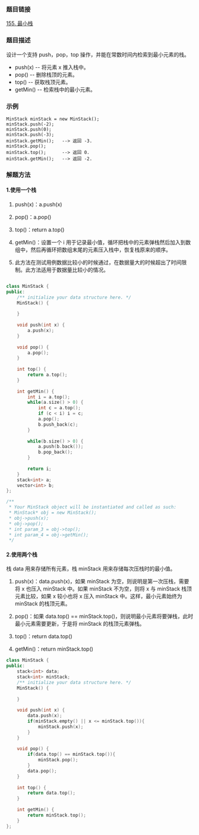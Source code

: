 ### 题目链接
[155. 最小栈](https://leetcode-cn.com/problems/min-stack/)
### 题目描述
设计一个支持 push，pop，top 操作，并能在常数时间内检索到最小元素的栈。

- push(x) -- 将元素 x 推入栈中。
- pop() -- 删除栈顶的元素。
- top() -- 获取栈顶元素。
- getMin() -- 检索栈中的最小元素。

### 示例
```
MinStack minStack = new MinStack();
minStack.push(-2);
minStack.push(0);
minStack.push(-3);
minStack.getMin();   --> 返回 -3.
minStack.pop();
minStack.top();      --> 返回 0.
minStack.getMin();   --> 返回 -2.
```

### 解题方法
#### 1.使用一个栈
1. push(x)：a.push(x)

2. pop()：a.pop()

3. top()：return a.top()

4. getMin()：设置一个 i 用于记录最小值，循环把栈中的元素弹栈然后加入到数组中，然后再循环把数组末尾的元素压入栈中，恢复栈原来的顺序。

5. 此方法在测试用例数据比较小的时候通过，在数据量大的时候超出了时间限制。此方法适用于数据量比较小的情况。

```C++

class MinStack {
public:
    /** initialize your data structure here. */
    MinStack() {
        
    }
    
    void push(int x) {
        a.push(x);
    }
    
    void pop() {
        a.pop();
    }
    
    int top() {
        return a.top();
    }
    
    int getMin() {
        int i = a.top();
        while(a.size() > 0) {   
            int c = a.top();
            if (c < i) i = c;
            a.pop();
            b.push_back(c);
        }
        
        while(b.size() > 0) {
            a.push(b.back());
            b.pop_back();
        }
            
        return i;
    }
    stack<int> a;
    vector<int> b;
};

/**
 * Your MinStack object will be instantiated and called as such:
 * MinStack* obj = new MinStack();
 * obj->push(x);
 * obj->pop();
 * int param_3 = obj->top();
 * int param_4 = obj->getMin();
 */
```

#### 2.使用两个栈
栈 data 用来存储所有元素，栈 minStack 用来存储每次压栈时的最小值。

1. push(x)：data.push(x)，如果 minStack 为空，则说明是第一次压栈，需要将 x 也压入 minStack 中。如果 minStack 不为空，则将 x 与 minStack 栈顶元素比较，如果 x 较小也将 x 压入 minStack 中。这样，最小元素始终为 minStack 的栈顶元素。

2. pop()：如果 data.top() == minStack.top()，则说明最小元素将要弹栈，此时最小元素需要更新，于是将 minStack 的栈顶元素弹栈。

3. top()：return data.top()

4. getMin()：return minStack.top()

```C++
class MinStack {
public:
    stack<int> data;
    stack<int> minStack;
    /** initialize your data structure here. */
    MinStack() {
        
    }
    
    void push(int x) {
        data.push(x);
        if(minStack.empty() || x <= minStack.top()){
            minStack.push(x);
        }
    }
    
    void pop() {
        if(data.top() == minStack.top()){
            minStack.pop();
        }
        data.pop();
    }
    
    int top() {
        return data.top();
    }
    
    int getMin() {
        return minStack.top();
    }
};
```